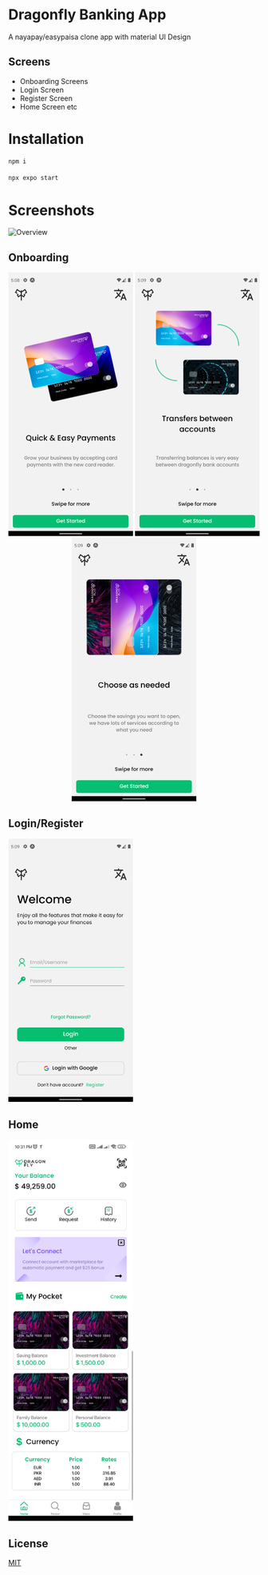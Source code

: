 # Dragonfly Banking App

A nayapay/easypaisa clone app with material UI Design

## Screens

- Onboarding Screens
- Login Screen
- Register Screen 
- Home Screen etc
# Installation

```bash
npm i 

npx expo start
```
# Screenshots

![Overview](https://github.com/Syed-Anas-Ahmed/devfolio/blob/main/src/assets/dragonfly.png)

## Onboarding
<p align="center">
  <img src="https://github.com/Syed-Anas-Ahmed/dragonfly-banking-app/blob/master/assets/Onboarding%201.png" alt="Onboarding 1" width="250" height="auto" />
  <img src="https://github.com/Syed-Anas-Ahmed/dragonfly-banking-app/blob/master/assets/Onboarding%202.png" alt="Onboarding 2" width="250" height="auto" />
  <img src="https://github.com/Syed-Anas-Ahmed/dragonfly-banking-app/blob/master/assets/Onboarding%203.png" alt="Onboarding 3" width="250" height="auto" />
</p>


## Login/Register
<img src="https://github.com/Syed-Anas-Ahmed/dragonfly-banking-app/blob/master/assets/Login%2C%20Register.png" alt="LoginRegister" width="250" height="auto" />

## Home
<img src="https://github.com/Syed-Anas-Ahmed/dragonfly-banking-app/blob/master/assets/1694712774138.jpg" alt="LoginRegister" width="250" height="auto" />

## License

[MIT](https://choosealicense.com/licenses/mit/)
